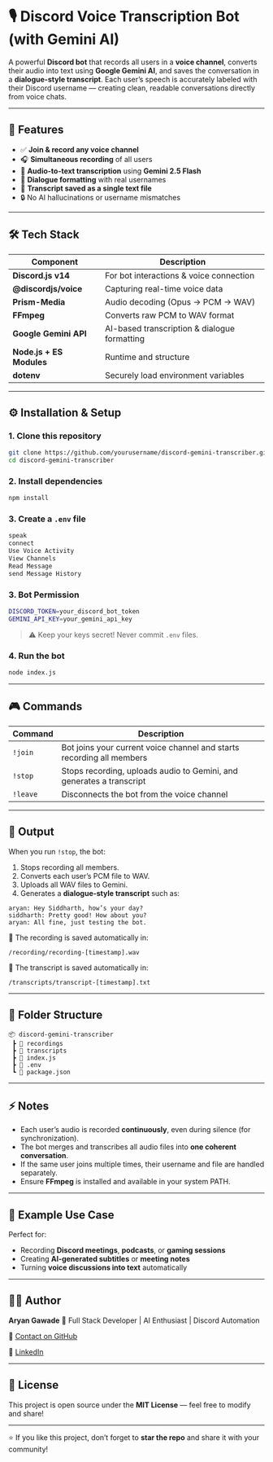 # 🎙️ Discord Voice Transcription Bot (with Gemini AI)

A powerful **Discord bot** that records all users in a **voice channel**, converts their audio into text using **Google Gemini AI**, and saves the conversation in a **dialogue-style transcript**.
Each user’s speech is accurately labeled with their Discord username — creating clean, readable conversations directly from voice chats.

---

## 🚀 Features

* ✅ **Join & record any voice channel**
* 🎧 **Simultaneous recording** of all users
* 🧠 **Audio-to-text transcription** using **Gemini 2.5 Flash**
* 💬 **Dialogue formatting** with real usernames
* 📁 **Transcript saved as a single text file**
* 🔒 No AI hallucinations or username mismatches

---

## 🛠️ Tech Stack

| Component                | Description                                  |
| ------------------------ | -------------------------------------------- |
| **Discord.js v14**       | For bot interactions & voice connection      |
| **@discordjs/voice**     | Capturing real-time voice data               |
| **Prism-Media**          | Audio decoding (Opus → PCM → WAV)            |
| **FFmpeg**               | Converts raw PCM to WAV format               |
| **Google Gemini API**    | AI-based transcription & dialogue formatting |
| **Node.js + ES Modules** | Runtime and structure                        |
| **dotenv**               | Securely load environment variables          |

---

## ⚙️ Installation & Setup

### 1. Clone this repository

```bash
git clone https://github.com/yourusername/discord-gemini-transcriber.git
cd discord-gemini-transcriber
```

### 2. Install dependencies

```bash
npm install
```

### 3. Create a `.env` file

```bash
speak
connect
Use Voice Activity
View Channels
Read Message
send Message History
```

### 3. Bot Permission

```bash
DISCORD_TOKEN=your_discord_bot_token
GEMINI_API_KEY=your_gemini_api_key
```

> ⚠️ Keep your keys secret! Never commit `.env` files.

### 4. Run the bot

```bash
node index.js
```

---

## 🎮 Commands

| Command  | Description                                                           |
| -------- | --------------------------------------------------------------------- |
| `!join`  | Bot joins your current voice channel and starts recording all members |
| `!stop`  | Stops recording, uploads audio to Gemini, and generates a transcript  |
| `!leave` | Disconnects the bot from the voice channel                            |

---

## 🧾 Output

When you run `!stop`, the bot:

1. Stops recording all members.
2. Converts each user’s PCM file to WAV.
3. Uploads all WAV files to Gemini.
4. Generates a **dialogue-style transcript** such as:

```
aryan: Hey Siddharth, how’s your day?
siddharth: Pretty good! How about you?
aryan: All fine, just testing the bot.
```

📝 The recording is saved automatically in:

```
/recording/recording-[timestamp].wav
```

📝 The transcript is saved automatically in:

```
/transcripts/transcript-[timestamp].txt
```

---

## 📁 Folder Structure

```
📦 discord-gemini-transcriber
 ┣ 📂 recordings
 ┣ 📂 transcripts
 ┣ 📜 index.js
 ┣ 📜 .env
 ┗ 📜 package.json
```

---

## ⚡ Notes

* Each user’s audio is recorded **continuously**, even during silence (for synchronization).
* The bot merges and transcribes all audio files into **one coherent conversation**.
* If the same user joins multiple times, their username and file are handled separately.
* Ensure **FFmpeg** is installed and available in your system PATH.

---

## 🧠 Example Use Case

Perfect for:

* Recording **Discord meetings**, **podcasts**, or **gaming sessions**
* Creating **AI-generated subtitles** or **meeting notes**
* Turning **voice discussions into text** automatically

---

## 👨‍💻 Author

**Aryan Gawade**
💬 Full Stack Developer | AI Enthusiast | Discord Automation

📧 [Contact on GitHub](https://github.com/NoB0T21)
   
🔗 [LinkedIn](https://www.linkedin.com/in/aryan-gawade-3723672ab/)

---

## 🪪 License

This project is open source under the **MIT License** — feel free to modify and share!

---

⭐ If you like this project, don’t forget to **star the repo** and share it with your community!
